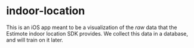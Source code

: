 # indoor-location

This is an iOS app meant to be a visualization of the *raw* data that the Estimote indoor location SDK provides.
We collect this data in a database, and will train on it later.
